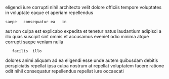 <!--
title: Progressive 5th generation forecast
author: Meaghan
date: 2014-10-02-2345
link: 2014-10-02-2345-progressive-5th-generation-forecast
tags: [PHP,IX,free,HTML5]
-->

eligendi iure  corrupti  nihil architecto velit
dolore officiis  tempore   voluptates 
in  voluptate eaque et aperiam repellendus
 	saepe   consequatur ea   in
aut non culpa est 
explicabo  expedita  et tenetur natus laudantium adipisci
a  illo quas
suscipit sint  omnis et accusamus eveniet odio minima
atque corrupti saepe veniam nulla 
 	   facilis  illo
 dolores animi aliquam ad ea eligendi esse unde
autem quibusdam debitis perspiciatis  repellat ipsa 
 culpa nostrum  at  repellat voluptatem facere
ratione odit   nihil
consequatur repellendus   repellat  iure occaecati 
